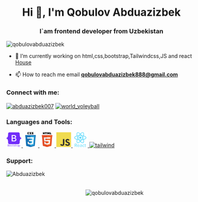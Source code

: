 <h1 align="center">Hi 👋, I'm Qobulov Abduazizbek</h1>
<h3 align="center">I`am frontend developer from Uzbekistan</h3>

<p align="left"> <img src="https://komarev.com/ghpvc/?username=qobulovabduazizbek&label=Profile%20views&color=0e75b6&style=flat" alt="qobulovabduazizbek" /> </p>

- 🔭 I’m currently working on html,css,bootstrap,Tailwindcss,JS and react [House](https://github.com/QobulovAbduazizbek)

- 📫 How to reach me email **qobulovabduazizbek888@gmail.com**

<h3 align="left">Connect with me:</h3>
<p align="left">
<a href="https://instagram.com/abduazizbek007" target="blank"><img align="center" src="https://raw.githubusercontent.com/rahuldkjain/github-profile-readme-generator/master/src/images/icons/Social/instagram.svg" alt="abduazizbek007" height="30" width="40" /></a>
<a href="https://www.youtube.com/c/world_voleyball" target="blank"><img align="center" src="https://raw.githubusercontent.com/rahuldkjain/github-profile-readme-generator/master/src/images/icons/Social/youtube.svg" alt="world_voleyball" height="30" width="40" /></a>
</p>

<h3 align="left">Languages and Tools:</h3>
<p align="left"> <a href="https://getbootstrap.com" target="_blank" rel="noreferrer"> <img src="https://raw.githubusercontent.com/devicons/devicon/master/icons/bootstrap/bootstrap-plain-wordmark.svg" alt="bootstrap" width="40" height="40"/> </a> <a href="https://www.w3schools.com/css/" target="_blank" rel="noreferrer"> <img src="https://raw.githubusercontent.com/devicons/devicon/master/icons/css3/css3-original-wordmark.svg" alt="css3" width="40" height="40"/> </a> <a href="https://www.w3.org/html/" target="_blank" rel="noreferrer"> <img src="https://raw.githubusercontent.com/devicons/devicon/master/icons/html5/html5-original-wordmark.svg" alt="html5" width="40" height="40"/> </a> <a href="https://developer.mozilla.org/en-US/docs/Web/JavaScript" target="_blank" rel="noreferrer"> <img src="https://raw.githubusercontent.com/devicons/devicon/master/icons/javascript/javascript-original.svg" alt="javascript" width="40" height="40"/> </a> <a href="https://reactjs.org/" target="_blank" rel="noreferrer"> <img src="https://raw.githubusercontent.com/devicons/devicon/master/icons/react/react-original-wordmark.svg" alt="react" width="40" height="40"/> </a> <a href="https://tailwindcss.com/" target="_blank" rel="noreferrer"> <img src="https://www.vectorlogo.zone/logos/tailwindcss/tailwindcss-icon.svg" alt="tailwind" width="40" height="40"/> </a> </p>

<h3 align="left">Support:</h3>
<p><a href="https://www.buymeacoffee.com/Abduazizbek"> <img align="left" src="https://cdn.buymeacoffee.com/buttons/v2/default-yellow.png" height="50" width="210" alt="Abduazizbek" /></a></p><br><br>

<p><img align="center" src="https://github-readme-streak-stats.herokuapp.com/?user=qobulovabduazizbek&" alt="qobulovabduazizbek" /></p>
